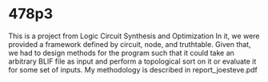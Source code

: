 478p3
=====
This is a project from Logic Circuit Synthesis and Optimization
In it, we were provided a framework defined by circuit, node, and truthtable.
Given that, we had to design methods for the program such that it could take an arbitrary BLIF file as input
and perform a topological sort on it or evaluate it for some set of inputs.
My methodology is described in report_joesteve.pdf